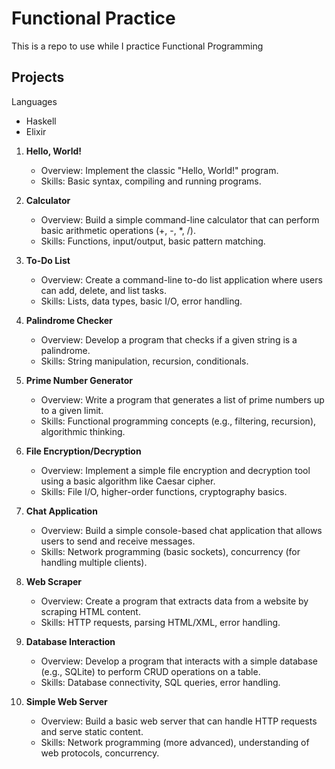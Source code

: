 # Functional Practice
This is a repo to use while I practice Functional Programming

## Projects
Languages
- Haskell
- Elixir

1. **Hello, World!**
   - Overview: Implement the classic "Hello, World!" program.
   - Skills: Basic syntax, compiling and running programs.

2. **Calculator**
   - Overview: Build a simple command-line calculator that can perform basic arithmetic operations (+, -, *, /).
   - Skills: Functions, input/output, basic pattern matching.

3. **To-Do List**
   - Overview: Create a command-line to-do list application where users can add, delete, and list tasks.
   - Skills: Lists, data types, basic I/O, error handling.

4. **Palindrome Checker**
   - Overview: Develop a program that checks if a given string is a palindrome.
   - Skills: String manipulation, recursion, conditionals.

5. **Prime Number Generator**
   - Overview: Write a program that generates a list of prime numbers up to a given limit.
   - Skills: Functional programming concepts (e.g., filtering, recursion), algorithmic thinking.

6. **File Encryption/Decryption**
   - Overview: Implement a simple file encryption and decryption tool using a basic algorithm like Caesar cipher.
   - Skills: File I/O, higher-order functions, cryptography basics.

7. **Chat Application**
   - Overview: Build a simple console-based chat application that allows users to send and receive messages.
   - Skills: Network programming (basic sockets), concurrency (for handling multiple clients).

8. **Web Scraper**
   - Overview: Create a program that extracts data from a website by scraping HTML content.
   - Skills: HTTP requests, parsing HTML/XML, error handling.

9. **Database Interaction**
   - Overview: Develop a program that interacts with a simple database (e.g., SQLite) to perform CRUD operations on a table.
   - Skills: Database connectivity, SQL queries, error handling.

10. **Simple Web Server**
    - Overview: Build a basic web server that can handle HTTP requests and serve static content.
    - Skills: Network programming (more advanced), understanding of web protocols, concurrency.
